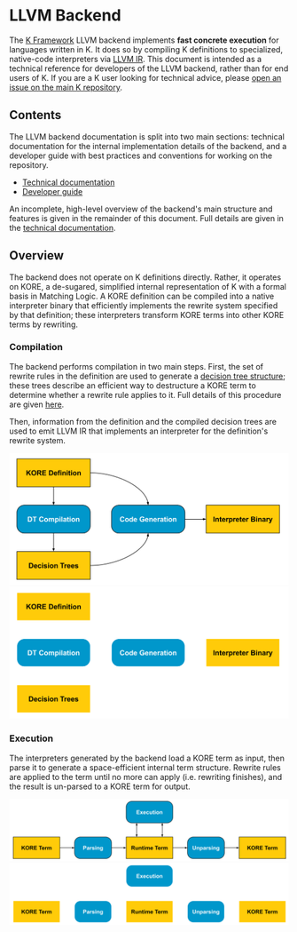 # LLVM Backend

The [K Framework][k] LLVM backend implements **fast concrete execution** for
languages written in K. It does so by compiling K definitions to specialized,
native-code interpreters via [LLVM IR][llvm-ir]. This document is intended as a
technical reference for developers of the LLVM backend, rather than for end
users of K. If you are a K user looking for technical advice, please [open an
issue on the main K repository][issues].

## Contents

The LLVM backend documentation is split into two main sections: technical
documentation for the internal implementation details of the backend, and a
developer guide with best practices and conventions for working on the
repository.

* [Technical documentation][tech-docs]
* [Developer guide][dev-guide]

An incomplete, high-level overview of the backend's main structure and features
is given in the remainder of this document. Full details are given in the
[technical documentation][tech-docs].

## Overview

The backend does not operate on K definitions directly. Rather, it operates on
KORE, a de-sugared, simplified internal representation of K with a formal basis
in Matching Logic. A KORE definition can be compiled into a native interpreter
binary that efficiently implements the rewrite system specified by that
definition; these interpreters transform KORE terms into other KORE terms by
rewriting.

### Compilation

The backend performs compilation in two main steps. First, the set of rewrite
rules in the definition are used to generate a [decision tree
structure][maranget]; these trees describe an efficient way to destructure a
KORE term to determine whether a rewrite rule applies to it. Full details of
this procedure are given [here][matching].

Then, information from the definition and the compiled decision trees are used
to emit LLVM IR that implements an interpreter for the definition's rewrite
system.

![Flow diagram of LLVM backend interpreter compilation](images/compilation.svg#gh-light-mode-only)
![Flow diagram of LLVM backend interpreter compilation](images/compilation-dark.svg#gh-dark-mode-only)

### Execution

The interpreters generated by the backend load a KORE term as input, then parse
it to generate a space-efficient internal term structure. Rewrite rules are
applied to the term until no more can apply (i.e. rewriting finishes), and the
result is un-parsed to a KORE term for output.

![Flow diagram of LLVM backend execution](images/execution.svg#gh-light-mode-only)
![Flow diagram of LLVM backend execution](images/execution-dark.svg#gh-dark-mode-only)

[dev-guide]: developer-guide.md
[issues]: https://github.com/runtimeverification/k/issues
[k]: https://github.com/runtimeverification/k
[llvm-ir]: https://llvm.org/docs/LangRef.html
[maranget]: https://dl.acm.org/doi/10.1145/1411304.1411311
[matching]: ../matching/README.md
[tech-docs]: technical-documentation.md
